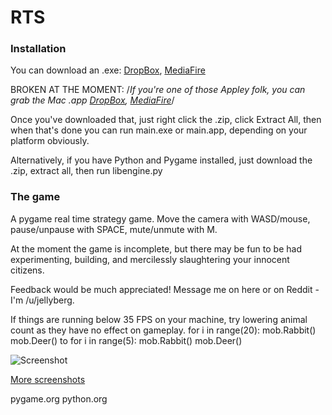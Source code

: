 RTS
===


### Installation

You can download an .exe: [DropBox](https://www.dropbox.com/s/3bm8x8i6uhnkyhs/Aedificus%201.0_win.zip),  [MediaFire](http://www.mediafire.com/download/s1c7fl8d8rnie25/Aedificus_1.0_win.zip)

BROKEN AT THE MOMENT: /*If you're one of those Appley folk, you can grab the Mac .app [DropBox](https://www.dropbox.com/s/n3gxnz64xsyh0tk/Aedificus%201.0_mac.zip), [MediaFire](http://www.mediafire.com/download/c3891f0uqo06kou/Aedificus_1.0_mac.zip)*/

Once you've downloaded that, just right click the .zip, click Extract All, then when that's done you can run main.exe or main.app, depending on your platform obviously.


Alternatively, if you have Python and Pygame installed, just download the .zip, extract all, then run libengine.py

### The game

A pygame real time strategy game. Move the camera with WASD/mouse, pause/unpause with SPACE, mute/unmute with M.

At the moment the game is incomplete, but there may be fun to be had experimenting, building, and mercilessly slaughtering your innocent citizens.

Feedback would be much appreciated! Message me on here or on Reddit - I'm /u/jellyberg.

If things are running below 35 FPS on your machine, try lowering animal count as they have no effect on gameplay.
		for i in range(20):
			mob.Rabbit()
			mob.Deer()
to
		for i in range(5):
			mob.Rabbit()
			mob.Deer()

![Screenshot](https://i.imgur.com/0tu0BE1.png)

[More screenshots](https://imgur.com/a/n2ktG#0)

pygame.org python.org
